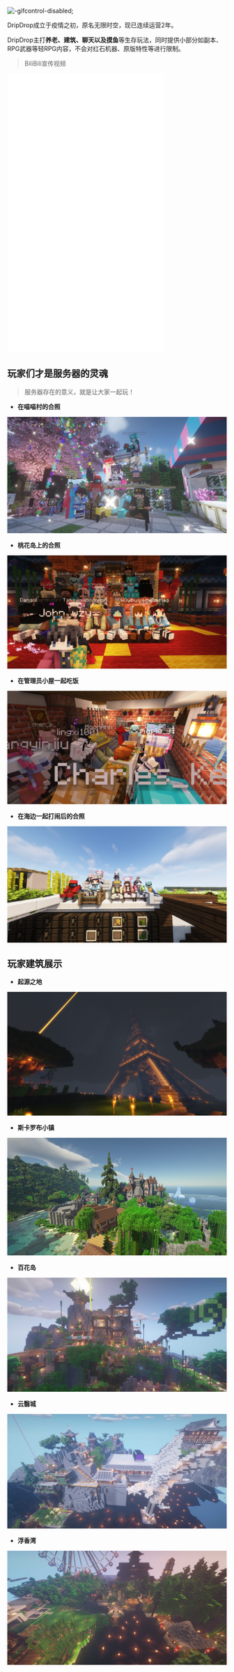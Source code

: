 ![](pics/title.gif "-gifcontrol-disabled;")

DripDrop成立于疫情之初，原名无限时空，现已连续运营2年。

DripDrop主打**养老、建筑、聊天以及摸鱼**等生存玩法，同时提供小部分如副本、RPG武器等轻RPG内容，不会对红石机器、原版特性等进行限制。

> BiliBili宣传视频

<iframe src="//player.bilibili.com/player.html?aid=887375756&bvid=BV1WK4y1N7BD&cid=319120333&page=1" scrolling="no" border="1" frameborder="yes" framespacing="0" allowfullscreen="false" width=360 height=640> </iframe>

## 玩家们才是服务器的灵魂

> 服务器存在的意义，就是让大家一起玩！

+ **在喵喵村的合照**

![](pics/pic1.png)

+ **桃花岛上的合照**

![](pics/pic2.png)

+ **在管理员小屋一起吃饭**

![](pics/pic3.png)

+ **在海边一起打闹后的合照**

![](pics/pic4.png)

## 玩家建筑展示

+ **起源之地**

![](pics/building1.png)

+ **斯卡罗布小镇**

![](pics/building2.png)

+ **百花岛**

![](pics/building3.png)

+ **云翳城**

![](pics/building4.png)

+ **浮香湾**

![](pics/building5.png)